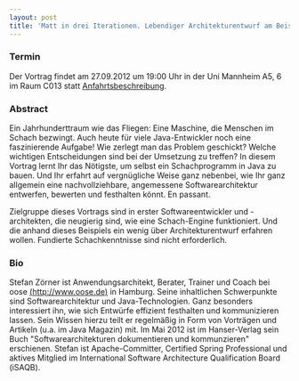 ```yaml
---
layout: post
title: 'Matt in drei Iterationen. Lebendiger Architekturentwurf am Beispiel einer Schach-Engine'
---
```


### Termin

Der Vortrag findet am 27.09.2012 um 19:00 Uhr in der Uni Mannheim A5, 6 im Raum C013 statt [Anfahrtsbeschreibung](/getting-there).

### Abstract

Ein Jahrhunderttraum wie das Fliegen: Eine Maschine, die Menschen im Schach bezwingt. Auch heute für viele Java-Entwickler noch eine faszinierende Aufgabe! Wie zerlegt man das Problem geschickt? Welche wichtigen Entscheidungen sind bei der Umsetzung zu treffen? In diesem Vortrag lernt Ihr das Nötigste, um selbst ein Schachprogramm in Java zu bauen. Und Ihr erfahrt auf vergnügliche Weise ganz nebenbei, wie Ihr ganz allgemein eine nachvollziehbare, angemessene Softwarearchitektur entwerfen, bewerten und festhalten könnt. En passant.

Zielgruppe dieses Vortrags sind in erster Softwareentwickler und -architekten, die neugierig sind, wie eine Schach-Engine funktioniert. Und die anhand dieses Beispiels ein wenig über Architekturentwurf erfahren wollen. Fundierte Schachkenntnisse sind nicht erforderlich.

### Bio

Stefan Zörner ist Anwendungsarchitekt, Berater, Trainer und Coach bei oose [(http://www.oose.de)](http://www.oose.de) in Hamburg. Seine inhaltlichen Schwerpunkte sind Softwarearchitektur und Java-Technologien. Ganz besonders interessiert ihn, wie sich Entwürfe effizient festhalten und kommunizieren lassen. Sein Wissen hierzu teilt er regelmäßig in Form von Vorträgen und Artikeln (u.a. im Java Magazin) mit. Im Mai 2012 ist im Hanser-Verlag sein Buch "Softwarearchitekturen dokumentieren und kommunzieren" erschienen. Stefan ist Apache-Committer, Certified Spring Professional und aktives Mitglied im International Software Architecture Qualification Board (iSAQB).
